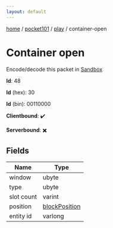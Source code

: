 ```yaml
---
layout: default
---
```


[home](/)  /  [pocket101](/protocol/pocket101)  /  [play](/protocol/pocket101/play)  /  container-open

# Container open

Encode/decode this packet in [Sandbox](../../../sandbox/pocket101#play.container_open)

**Id**: 48

**Id** (hex): 30

**Id** (bin): 00110000

**Clientbound**: ✔️

**Serverbound**: ✖️

## Fields

Name | Type
---|---
window | ubyte
type | ubyte
slot count | varint
position | [blockPosition](/protocol/pocket101/types/block-position)
entity id | varlong
